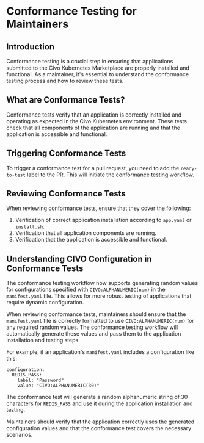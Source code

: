 # Conformance Testing for Maintainers

## Introduction

Conformance testing is a crucial step in ensuring that applications submitted to
the Civo Kubernetes Marketplace are properly installed and functional. As a
maintainer, it's essential to understand the conformance testing process and how
to review these tests.

## What are Conformance Tests?

Conformance tests verify that an application is correctly installed and
operating as expected in the Civo Kubernetes environment. These tests check that
all components of the application are running and that the application is
accessible and functional.

## Triggering Conformance Tests

To trigger a conformance test for a pull request, you need to add the
`ready-to-test` label to the PR. This will initiate the conformance testing
workflow.

## Reviewing Conformance Tests

When reviewing conformance tests, ensure that they cover the following:

1. Verification of correct application installation according to `app.yaml` or `install.sh`.
2. Verification that all application components are running.
3. Verification that the application is accessible and functional.

## Understanding CIVO Configuration in Conformance Tests

The conformance testing workflow now supports generating random values for configurations specified with `CIVO:ALPHANUMERIC(num)` in the `manifest.yaml` file. This allows for more robust testing of applications that require dynamic configuration.

When reviewing conformance tests, maintainers should ensure that the `manifest.yaml` file is correctly formatted to use `CIVO:ALPHANUMERIC(num)` for any required random values. The conformance testing workflow will automatically generate these values and pass them to the application installation and testing steps.

For example, if an application's `manifest.yaml` includes a configuration like this:

```
configuration:
  REDIS_PASS:
    label: "Password"
    value: "CIVO:ALPHANUMERIC(30)"
```

The conformance test will generate a random alphanumeric string of 30 characters for `REDIS_PASS` and use it during the application installation and testing.

Maintainers should verify that the application correctly uses the generated configuration values and that the conformance test covers the necessary scenarios.
